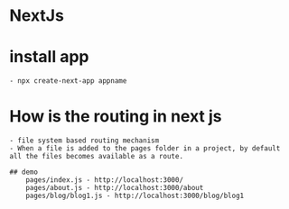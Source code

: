# NextJs
# install app
    - npx create-next-app appname

# How is the routing in next js
    - file system based routing mechanism
    - When a file is added to the pages folder in a project, by default all the files becomes available as a route.
    
    ## demo
        pages/index.js - http://localhost:3000/
        pages/about.js - http://localhost:3000/about
        pages/blog/blog1.js - http://localhost:3000/blog/blog1
